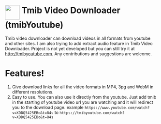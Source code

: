 
# <img src="http://tmibyoutube.com/icon.png" width="48" align="top"> Tmib Video Downloader (tmibYoutube)
Tmib video downloader can download videos in all formats from youtube and other sites. I am also trying to add extract audio feature in Tmib Video Downloader.
Project is not yet developed but you can still try it at http://tmibyoutube.com.
Any contributions and suggestions are welcome.

# Features!

 1. Give download links for all the video formats in MP4, 3pg and WebM in different resolutions.
 2. Easy to use. You can also use it directly from the youtube. Just add tmib in the starting of youtube video url you are watching and it will redirect you to the download page. example `https://www.youtube.com/watch?v=XDDQ5425EBo&t=84s` to `https://tmibyoutube.com/watch?v=XDDQ5425EBo&t=84s`
